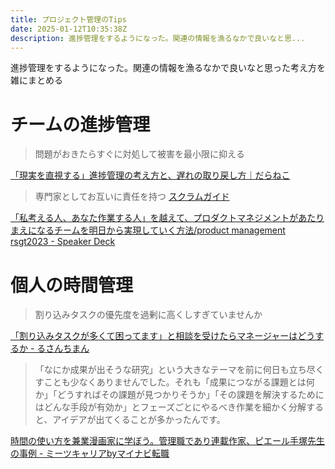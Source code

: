 ```yaml
---
title: プロジェクト管理のTips
date: 2025-01-12T10:35:38Z
description: 進捗管理をするようになった。関連の情報を漁るなかで良いなと思...
---
```


進捗管理をするようになった。関連の情報を漁るなかで良いなと思った考え方を雑にまとめる

# チームの進捗管理

> 問題がおきたらすぐに対処して被害を最小限に抑える

[「現実を直視する」進捗管理の考え方と、遅れの取り戻し方｜だらねこ](https://note.com/daraneko_games/n/nb61c325efee5)

> 専門家としてお互いに責任を持つ
[スクラムガイド](https://scrumguides.org/docs/scrumguide/v2020/2020-Scrum-Guide-Japanese.pdf)


[「私考える人、あなた作業する人」を越えて、プロダクトマネジメントがあたりまえになるチームを明日から実現していく方法/product management rsgt2023 - Speaker Deck](https://speakerdeck.com/moriyuya/product-management-rsgt2023)

# 個人の時間管理

> 割り込みタスクの優先度を過剰に高くしすぎていませんか

[「割り込みタスクが多くて困ってます」と相談を受けたらマネージャーはどうするか - るさんちまん](https://naopr.hatenablog.com/entry/2024/08/18/094343)

> 「なにか成果が出そうな研究」という大きなテーマを前に何日も立ち尽くすことも少なくありませんでした。それも「成果につながる課題とは何か」「どうすればその課題が見つかりそうか」「その課題を解決するためにはどんな手段が有効か」とフェーズごとにやるべき作業を細かく分解すると、アイデアが出てくることが多かったんです。

[時間の使い方を兼業漫画家に学ぼう。管理職であり連載作家、ピエール手塚先生の事例 - ミーツキャリアbyマイナビ転職](https://meetscareer.tenshoku.mynavi.jp/entry/20240808-tezuka)
